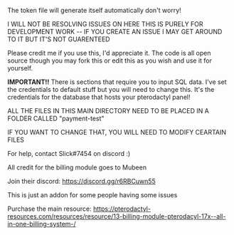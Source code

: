 The token file will generate itself automatically don't worry!


I WILL NOT BE RESOLVING ISSUES ON HERE THIS IS PURELY FOR DEVELOPMENT WORK -- IF YOU CREATE AN ISSUE I MAY GET AROUND TO IT BUT IT'S NOT GUARENTEED


Please credit me if you use this, I'd appreciate it. The code is all open source though you may fork this or edit this as you wish and use it for yourself.


**IMPORTANT!!** There is sections that require you to input SQL data. I've set the credentials to default stuff but you will need to change this. It's the credentials for the database that hosts your pterodactyl panel!

ALL THE FILES IN THIS MAIN DIRECTORY NEED TO BE PLACED IN A FOLDER CALLED "payment-test"

IF YOU WANT TO CHANGE THAT, YOU WILL NEED TO MODIFY CEARTAIN FILES

For help, contact Slick#7454 on discord :)

All credit for the billing module goes to Mubeen 

Join their discord: https://discord.gg/r6RBCuwn55 

This is just an addon for some people having some issues

Purchase the main resource: https://pterodactyl-resources.com/resources/resource/13-billing-module-pterodacyl-17x--all-in-one-billing-system-/
